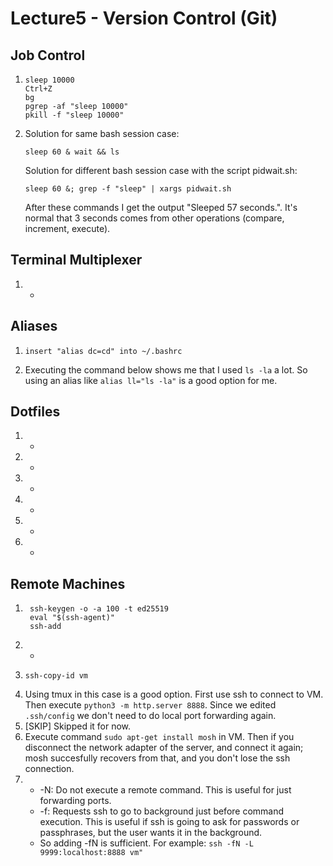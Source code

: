 # Lecture5 - Version Control (Git)
## Job Control
1. ```
   sleep 10000
   Ctrl+Z
   bg
   pgrep -af "sleep 10000"
   pkill -f "sleep 10000"
   ```
2. Solution for same bash session case:
   ```
   sleep 60 & wait && ls
   ```
   Solution for different bash session case with the script pidwait.sh:
   ```
   sleep 60 &; grep -f "sleep" | xargs pidwait.sh
   ```
   After these commands I get the output "Sleeped 57 seconds.".
   It's normal that 3 seconds comes from other operations (compare, increment, execute).
## Terminal Multiplexer
1. -
## Aliases
1. ```
   insert "alias dc=cd" into ~/.bashrc
   ```
2. Executing the command below shows me that I used `ls -la` a lot. So using an alias like `alias ll="ls -la"` is a good option for me.
## Dotfiles
1. -
2. -
3. -
4. -
5. -
6. -
## Remote Machines
1. ```
    ssh-keygen -o -a 100 -t ed25519
    eval "$(ssh-agent)"
    ssh-add
   ```
2. -
3. ```
   ssh-copy-id vm
   ```
4. Using tmux in this case is a good option.
   First use ssh to connect to VM. 
   Then execute `python3 -m http.server 8888`.
   Since we edited `.ssh/config` we don't need to do local port forwarding again.
5. [SKIP] Skipped it for now.
6. Execute command `sudo apt-get install mosh` in VM.
   Then if you disconnect the network adapter of the server, and connect it again; mosh succesfully recovers from that, and you don't lose the ssh connection.
7. - -N: Do not execute a remote command.  This is useful for just forwarding ports.
   - -f:  Requests ssh to go to background just before command execution.
        This is useful if ssh is going to ask for passwords or passphrases, but the user wants it in the background.
   - So adding -fN is sufficient. For example: ```ssh -fN -L 9999:localhost:8888 vm"```
